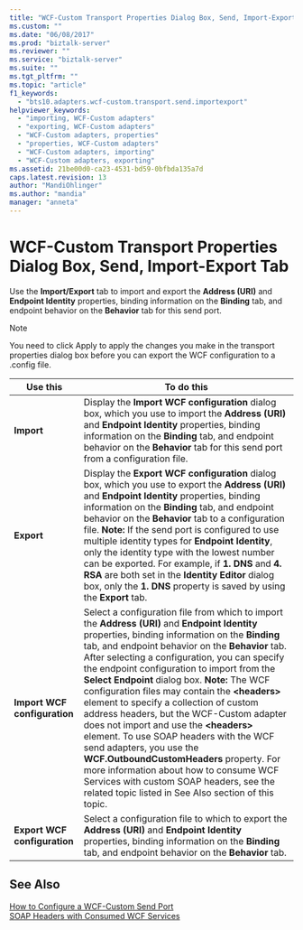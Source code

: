 ```yaml
---
title: "WCF-Custom Transport Properties Dialog Box, Send, Import-Export Tab | Microsoft Docs"
ms.custom: ""
ms.date: "06/08/2017"
ms.prod: "biztalk-server"
ms.reviewer: ""
ms.service: "biztalk-server"
ms.suite: ""
ms.tgt_pltfrm: ""
ms.topic: "article"
f1_keywords: 
  - "bts10.adapters.wcf-custom.transport.send.importexport"
helpviewer_keywords: 
  - "importing, WCF-Custom adapters"
  - "exporting, WCF-Custom adapters"
  - "WCF-Custom adapters, properties"
  - "properties, WCF-Custom adapters"
  - "WCF-Custom adapters, importing"
  - "WCF-Custom adapters, exporting"
ms.assetid: 21be00d0-ca23-4531-bd59-0bfbda135a7d
caps.latest.revision: 13
author: "MandiOhlinger"
ms.author: "mandia"
manager: "anneta"
---
```

# WCF-Custom Transport Properties Dialog Box, Send, Import-Export Tab
Use the **Import/Export** tab to import and export the **Address (URI)** and **Endpoint Identity** properties, binding information on the **Binding** tab, and endpoint behavior on the **Behavior** tab for this send port.  
  
> [!NOTE]
>  You need to click Apply to apply the changes you make in the transport properties dialog box before you can export the WCF configuration to a .config file.  
  
|Use this|To do this|  
|--------------|----------------|  
|**Import**|Display the **Import WCF configuration** dialog box, which you use to import the **Address (URI)** and **Endpoint Identity** properties, binding information on the **Binding** tab, and endpoint behavior on the **Behavior** tab for this send port from a configuration file.|  
|**Export**|Display the **Export WCF configuration** dialog box, which you use to export the **Address (URI)** and **Endpoint Identity** properties, binding information on the **Binding** tab, and endpoint behavior on the **Behavior** tab to a configuration file. **Note:**  If the send port is configured to use multiple identity types for **Endpoint Identity**, only the identity type with the lowest number can be exported. For example, if **1. DNS** and **4. RSA** are both set in the **Identity Editor** dialog box, only the **1. DNS** property is saved by using the **Export** tab.|  
|**Import WCF configuration**|Select a configuration file from which to import the **Address (URI)** and **Endpoint Identity** properties, binding information on the **Binding** tab, and endpoint behavior on the **Behavior** tab. After selecting a configuration, you can specify the endpoint configuration to import from the **Select Endpoint** dialog box. **Note:**  The WCF configuration files may contain the **\<headers>** element to specify a collection of custom address headers, but the WCF-Custom adapter does not import and use the **\<headers>** element. To use SOAP headers with the WCF send adapters, you use the **WCF.OutboundCustomHeaders** property. For more information about how to consume WCF Services with custom SOAP headers, see the related topic listed in See Also section of this topic.|  
|**Export WCF configuration**|Select a configuration file to which to export the **Address (URI)** and **Endpoint Identity** properties, binding information on the **Binding** tab, and endpoint behavior on the **Behavior** tab.|  
  
## See Also  
 [How to Configure a WCF-Custom Send Port](../core/how-to-configure-a-wcf-custom-send-port.md)   
 [SOAP Headers with Consumed WCF Services](../core/soap-headers-with-consumed-wcf-services.md)